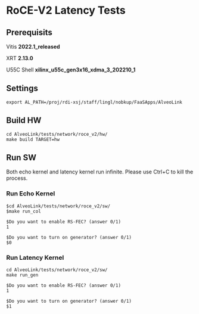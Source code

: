 # RoCE-V2 Latency Tests 

## Prerequisits

Vitis **2022.1_released**

XRT **2.13.0**

U55C Shell **xilinx_u55c_gen3x16_xdma_3_202210_1**


## Settings

```
export AL_PATH=/proj/rdi-xsj/staff/lingl/nobkup/FaaSApps/AlveoLink
```

## Build HW

```
cd AlveoLink/tests/network/roce_v2/hw/
make build TARGET=hw
```

## Run SW

Both echo kernel and latency kernel run infinite. Please use Ctrl+C to kill the process. 

### Run Echo Kernel 
```
$cd AlveoLink/tests/network/roce_v2/sw/
$make run_col

$Do you want to enable RS-FEC? (answer 0/1)
1

$Do you want to turn on generator? (answer 0/1)
$0
```

### Run Latency Kernel
```
cd AlveoLink/tests/network/roce_v2/sw/
make run_gen

$Do you want to enable RS-FEC? (answer 0/1)
1

$Do you want to turn on generator? (answer 0/1)
$1

```
